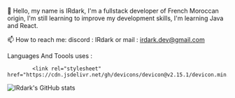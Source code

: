 👋 Hello, my name is IRdark, I'm a fullstack developer of French Moroccan origin, I'm still learning to improve my development skills, I'm learning Java and React.

📫 How to reach me: discord : IRdark or mail : irdark.dev@gmail.com


Languages And Toools uses :


            <link rel="stylesheet" href="https://cdn.jsdelivr.net/gh/devicons/devicon@v2.15.1/devicon.min.css">
          


![IRdark's GitHub stats](https://github-readme-stats.vercel.app/api?username=IRdark6826&show_icons=true&theme=transparent)
